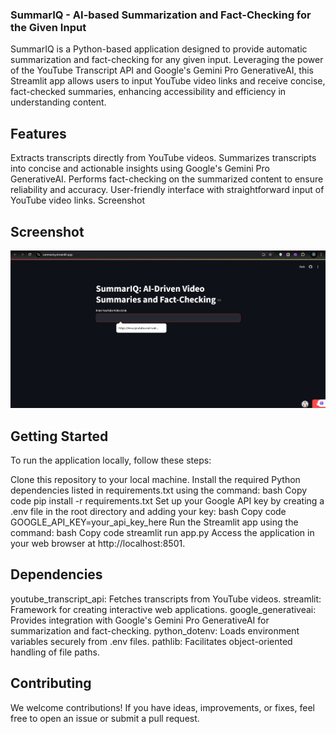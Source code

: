 ### SummarIQ - AI-based Summarization and Fact-Checking for the Given Input

SummarIQ is a Python-based application designed to provide automatic summarization and fact-checking for any given input. Leveraging the power of the YouTube Transcript API and Google's Gemini Pro GenerativeAI, this Streamlit app allows users to input YouTube video links and receive concise, fact-checked summaries, enhancing accessibility and efficiency in understanding content.

## Features
Extracts transcripts directly from YouTube videos.
Summarizes transcripts into concise and actionable insights using Google's Gemini Pro GenerativeAI.
Performs fact-checking on the summarized content to ensure reliability and accuracy.
User-friendly interface with straightforward input of YouTube video links.
Screenshot

## Screenshot

![SummarIQ - AI based Summarization and Fact Checking](images/SummarIQ.png)


## Getting Started

To run the application locally, follow these steps:

Clone this repository to your local machine.
Install the required Python dependencies listed in requirements.txt using the command:
bash
Copy code
pip install -r requirements.txt
Set up your Google API key by creating a .env file in the root directory and adding your key:
bash
Copy code
GOOGLE_API_KEY=your_api_key_here
Run the Streamlit app using the command:
bash
Copy code
streamlit run app.py
Access the application in your web browser at http://localhost:8501.

## Dependencies

youtube_transcript_api: Fetches transcripts from YouTube videos.
streamlit: Framework for creating interactive web applications.
google_generativeai: Provides integration with Google's Gemini Pro GenerativeAI for summarization and fact-checking.
python_dotenv: Loads environment variables securely from .env files.
pathlib: Facilitates object-oriented handling of file paths.

## Contributing

We welcome contributions! If you have ideas, improvements, or fixes, feel free to open an issue or submit a pull request.

